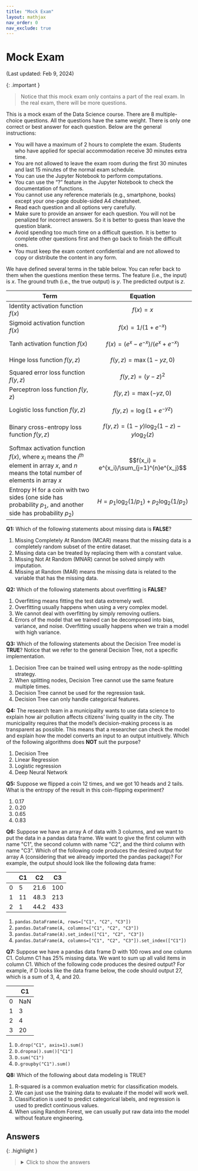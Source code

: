 ```yaml
---
title: "Mock Exam"
layout: mathjax
nav_order: 0
nav_exclude: true
---
```


# Mock Exam

(Last updated: Feb 9, 2024)

{: .important }
> Notice that this mock exam only contains a part of the real exam. In the real exam, there will be more questions.

This is a mock exam of the Data Science course. There are 8 multiple-choice questions. All the questions have the same weight. There is only one correct or best answer for each question. Below are the general instructions:

- You will have a maximum of 2 hours to complete the exam. Students who have applied for special accommodation receive 30 minutes extra time.
- You are not allowed to leave the exam room during the first 30 minutes and last 15 minutes of the normal exam schedule.
- You can use the Jupyter Notebook to perform computations.
- You can use the “?” feature in the Jupyter Notebook to check the documentation of functions.
- You cannot use any reference materials (e.g., smartphone, books) except your one-page double-sided A4 cheatsheet.
- Read each question and all options very carefully.
- Make sure to provide an answer for each question. You will not be penalized for incorrect answers. So it is better to guess than leave the question blank.
- Avoid spending too much time on a difficult question. It is better to complete other questions first and then go back to finish the difficult ones.
- You must keep the exam content confidential and are not allowed to copy or distribute the content in any form.

We have defined several terms in the table below. You can refer back to them when the questions mention these terms. The feature (i.e., the input) is $x$. The ground truth (i.e., the true output) is $y$. The predicted output is $z$.

| Term | Equation |
|----|--------|
| Identity activation function $f(x)$ | $$f(x)=x$$ |
| Sigmoid activation function $f(x)$ | $$f(x)=1/(1+e^{-x})$$ |
| Tanh activation function $f(x)$ | $$f(x)=(e^{x}-e^{-x})/(e^{x}+e^{-x})$$ |
| Hinge loss function $f(y,z)$ | $$f(y,z)=\max(1-yz,0)$$ |
| Squared error loss function $f(y,z)$ | $$f(y,z)=(y-z)^2$$ |
| Perceptron loss function $f(y,z)$ | $$f(y,z)=\max(-yz,0)$$ |
| Logistic loss function $f(y,z)$ | $$f(y,z)=\log(1+e^{-yz})$$ |
| Binary cross-entropy loss function $f(y,z)$ | $$f(y,z)=(1-y)\log_{2}(1-z)-y\log_{2}(z)$$ |
| Softmax activation function $f(x)$, where $x_i$ means the $i^{th}$ element in array $x$, and $n$ means the total number of elements in array $x$ | $$f(x_i) = e^{x_i}/\sum_{j=1}^{n}e^{x_j}$$ |
| Entropy H for a coin with two sides (one side has probability $p_{1}$, and another side has probability $p_{2}$) | $$H = p_{1}\log_{2}(1/p_{1}) + p_{2}\log_{2}(1/p_{2})$$ |

**Q1:** Which of the following statements about missing data is **FALSE**?
1. Missing Completely At Random (MCAR) means that the missing data is a completely random subset of the entire dataset.
2. Missing data can be treated by replacing them with a constant value.
3. Missing Not At Random (MNAR) cannot be solved simply with imputation.
4. Missing at Random (MAR) means the missing data is related to the variable that has the missing data.

**Q2:** Which of the following statements about overfitting is **FALSE**?
1. Overfitting means fitting the test data extremely well.
2. Overfitting usually happens when using a very complex model.
3. We cannot deal with overfitting by simply removing outliers.
4. Errors of the model that we trained can be decomposed into bias, variance, and noise. Overfitting usually happens when we train a model with high variance.

**Q3:** Which of the following statements about the Decision Tree model is **TRUE**? Notice that we refer to the general Decision Tree, not a specific implementation.
1. Decision Tree can be trained well using entropy as the node-splitting strategy.
2. When splitting nodes, Decision Tree cannot use the same feature multiple times.
3. Decision Tree cannot be used for the regression task.
4. Decision Tree can only handle categorical features.

**Q4:** The research team in a municipality wants to use data science to explain how air pollution affects citizens’ living quality in the city. The municipality requires that the model’s decision-making process is as transparent as possible. This means that a researcher can check the model and explain how the model converts an input to an output intuitively. Which of the following algorithms does **NOT** suit the purpose?
1. Decision Tree
2. Linear Regression
3. Logistic regression
4. Deep Neural Network

**Q5:** Suppose we flipped a coin 12 times, and we got 10 heads and 2 tails. What is the entropy of the result in this coin-flipping experiment?
1. 0.17
2. 0.20
3. 0.65
4. 0.83

**Q6:** Suppose we have an array A of data with 3 columns, and we want to put the data in a pandas data frame. We want to give the first column with name "C1", the second column with name "C2", and the third column with name "C3". Which of the following code produces the desired output for array A (considering that we already imported the pandas package)? For example, the output should look like the following data frame:

|  | C1 | C2 | C3 |
|---|---|---|---|
| 0 | 5 | 21.6 | 100 |
| 1 | 11 | 48.3 | 213 |
| 2 | 1 | 44.2 | 433 |

1. `pandas.DataFrame(A, rows=["C1", "C2", "C3"])`
2. `pandas.DataFrame(A, columns=["C1", "C2", "C3"])`
3. `pandas.DataFrame(A).set_index(["C1", "C2", "C3"])`
4. `pandas.DataFrame(A, columns=["C1", "C2", "C3"]).set_index(["C1"])`

**Q7:** Suppose we have a pandas data frame D with 100 rows and one column C1. Column C1 has 25% missing data. We want to sum up all valid items in column C1. Which of the following code produces the desired output? For example, if D looks like the data frame below, the code should output 27, which is a sum of 3, 4, and 20.

|  | C1 |
|---|---|
| 0 | NaN |
| 1 | 3 |
| 2 | 4 |
| 3 | 20 |

1. `D.drop("C1", axis=1).sum()`
2. `D.dropna().sum()["C1"]`
3. `D.sum("C1")`
4. `D.groupby("C1").sum()`

**Q8:** Which of the following about data modeling is TRUE?
1. R-squared is a common evaluation metric for classification models.
2. We can just use the training data to evaluate if the model will work well.
3. Classification is used to predict categorical labels, and regression is used to predict continuous values.
4. When using Random Forest, we can usually put raw data into the model without feature engineering.

## Answers

{: .highlight }
> <details>
> <summary>Click to show the answers</summary>
>
> - Q1 -> 4
> - Q2 -> 1
> - Q3 -> 1
> - Q4 -> 4
> - Q5 -> 3
> - Q6 -> 2
> - Q7 -> 2
> - Q8 -> 3
>
> </details>